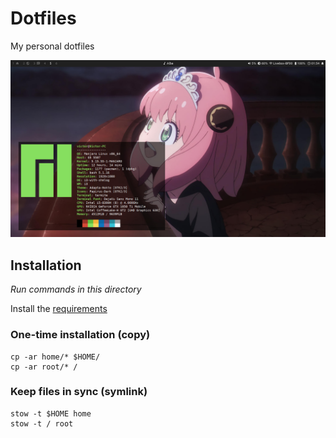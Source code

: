# Dotfiles

My personal dotfiles

![](.readme/screenshot.jpg)

## Installation

*Run commands in this directory*

Install the [requirements](REQUIREMENTS.md)

### One-time installation (copy)

```
cp -ar home/* $HOME/
cp -ar root/* /
```

### Keep files in sync (symlink)

```
stow -t $HOME home
stow -t / root
```

